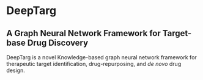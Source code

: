 # DeepTarg
## A Graph Neural Network Framework for Target-base Drug Discovery
DeepTarg is a novel Knowledge-based graph neural network framework for therapeutic target identification, drug-repurposing, and _de novo_ drug design.
